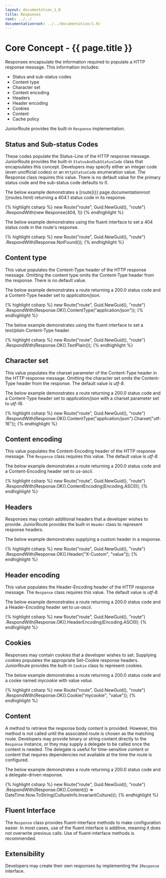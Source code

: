 ```yaml
---
layout: documentation_1_0
title: Responses
root: ../../
documentationroot: ../../documentation/1.0/
---
```

Core Concept - {{ page.title }}
=
Responses encapsulate the information required to populate a HTTP response message. This information includes:
* Status and sub-status codes
* Content type
* Character set
* Content encoding
* Headers
* Header encoding
* Cookies
* Content
* Cache policy

JuniorRoute provides the built-in ```Response``` implementation.

Status and Sub-status Codes
-
These codes populate the Status-Line of the HTTP response message. JuniorRoute provides the built-in ```StatusAndSubStatusCode``` class that encapsulates this concept. Developers may specify either an integer code (even unofficial codes) or an ```HttpStatusCode``` enumeration value. The Response class requires this value. There is no default value for the primary status code and the sub-status code defaults to 0.

The below example demonstrates a [route]({{ page.documentationroot }}routes.html) returning a 404.1 status code in its response.

{% highlight csharp %}
new Route("route", Guid.NewGuid(), "route")
  .RespondWith(new Response(404, 1))
{% endhighlight %}

The below example demonstrates using the fluent interface to set a 404 status code in the route's response.

{% highlight csharp %}
new Route("route", Guid.NewGuid(), "route")
  .RespondWith(Response.NotFound());
{% endhighlight %}

Content type
-
This value populates the Content-Type header of the HTTP response message. Omitting the content type omits the Content-Type header from the response. There is no default value.

The below example demonstrates a route returning a 200.0 status code and a Content-Type header set to *application/json*.

{% highlight csharp %}
new Route("route", Guid.NewGuid(), "route")
  .RespondWith(Response.OK().ContentType("application/json"));
{% endhighlight %}

The below example demonstrates using the fluent interface to set a *text/plain* Content-Type header.

{% highlight csharp %}
new Route("route", Guid.NewGuid(), "route")
  .RespondWith(Response.OK().TextPlain());
{% endhighlight %}

Character set
-
This value populates the charset parameter of the Content-Type header in the HTTP response message. Omitting the character set omits the Content-Type header from the response. The default value is *utf-8*.

The below example demonstrates a route returning a 200.0 status code and a Content-Type header set to *application/json* with a charset parameter set to *utf-16*.

{% highlight csharp %}
new Route("route", Guid.NewGuid(), "route")
  .RespondWith(Response.OK().ContentType("application/json").Charset("utf-16"));
{% endhighlight %}

Content encoding
-
This value populates the Content-Encoding header of the HTTP response message. The ```Response``` class requires this value. The default value is *utf-8*.

The below example demonstrates a route returning a 200.0 status code and a Content-Encoding header set to *us-ascii*.

{% highlight csharp %}
new Route("route", Guid.NewGuid(), "route")
  .RespondWith(Response.OK().ContentEncoding(Encoding.ASCII));
{% endhighlight %}

Headers
-
Responses may contain additional headers that a developer wishes to provide. JuniorRoute provides the built-in ```Header``` class to represent response headers.

The below example demonstrates supplying a custom header in a response.

{% highlight csharp %}
new Route("route", Guid.NewGuid(), "route")
  .RespondWith(Response.OK().Header("X-Custom", "value"));
{% endhighlight %}

Header encoding
-
This value populates the Header-Encoding header of the HTTP response message. The ```Response``` class requires this value. The default value is *utf-8*.

The below example demonstrates a route returning a 200.0 status code and a Header-Encoding header set to *us-ascii*.

{% highlight csharp %}
new Route("route", Guid.NewGuid(), "route")
  .RespondWith(Response.OK().HeaderEncoding(Encoding.ASCII));
{% endhighlight %}

Cookies
-
Responses may contain cookies that a developer wishes to set. Supplying cookies populates the appropriate Set-Cookie response headers. JuniorRoute provides the built-in ```Cookie``` class to represent cookies.

The below example demonstrates a route returning a 200.0 status code and a cooke named *mycookie* with value *value*.

{% highlight csharp %}
new Route("route", Guid.NewGuid(), "route")
  .RespondWith(Response.OK().Cookie("mycookie", "value"));
{% endhighlight %}

Content
-
A method to retrieve the response body content is provided. However, this method is not called until the associated route is chosen as the matching route. Developers may provide binary or string content directly to the ```Response``` instance, or they may supply a delegate to be called once the content is needed. The delegate is useful for time-sensitive content or content that requires dependencies not available at the time the route is configured.

The below example demonstrates a route returning a 200.0 status code and a delegate-driven response.

{% highlight csharp %}
new Route("route", Guid.NewGuid(), "route")
  .RespondWith(Response.OK().Content(() => DateTime.Now.ToString(CultureInfo.InvariantCulture)));
{% endhighlight %}

Fluent Interface
-
The ```Response``` class provides fluent-interface methods to make configuration easier. In most cases, use of the fluent interface is additive, meaning it does not overwrite previous calls. Use of fluent-interface methods is recommended.

Extensibility
-
Developers may create their own responses by implementing the ```IResponse``` interface.